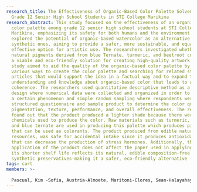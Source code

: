 ```yaml
---
research_title: The Effectiveness of Organic-Based Color Palette Solvents Among
  Grade 12 Senior High School Students in STI College Marikina
research_abstract: This study focused on the effectiveness of an organic-based
  color palette among grade 12 senior high school students at STI College
  Marikina, emphasizing its safety for both humans and the environment. It
  explored the potential of organic-based watercolor as an alternative to
  synthetic ones, aiming to provide a safer, more sustainable, and equally
  effective option for artistic use. The researchers investigated whether
  natural pigments derived from blue Ternate, turmeric, and beetroot could offer
  a viable and eco-friendly solution for creating high-quality artwork. This
  study aimed to aid the quality of the organic-based color palette by exploring
  various ways to create the color palette and searching for related studies and
  articles that would support the idea in a factual way and to expand the
  understanding and knowledge about organic-based color that leads to a
  coherence. The researchers used quantitative descriptive method as a research
  design where numerical data were collected and organized in order to describe
  a certain phenomenon and simple random sampling where respondents were given a
  structured questionnaire and sample product to determine the color quality,
  pigmentation, texture, performance, and overall effectiveness. The researchers
  found out that the product produced a lighter shade because there were no
  chemicals used to produce the color. Raw materials such as turmeric, berries,
  and blue ternate are used in producing this palette which produces pigments
  that can be used as colorants. The product produced from edible natural
  resources, was safe for accidental intake since it produces antioxidant traits
  that can decrease the production of stress hormones. Additionally, the
  application of the product does not affect the paper used in applying. Lastly,
  its shorter shelf life reflects its natural, edible composition-free from
  synthetic preservatives-making it a safer, eco-friendly alternative
tags: cart
members: >-
  
  Pascual, Kim -Sofia, Austria-Almoete, Maritoni-Clores, Sean-Halayahay, Jayr-Rabino, Angelica
---
```

